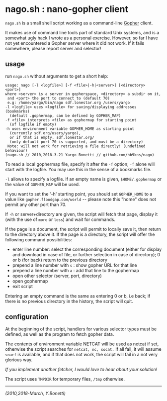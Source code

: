 # nago.sh : nano-gopher client

`nago.sh` is a small shell script working as a command-line [Gopher][] client.

It makes use of command line tools part of standard Unix systems,
and is a somewhat ugly hack I wrote as a personal exercise.  However,
so far I have not yet encountered a Gopher server where it did not
work. If it fails somewhere, please report server and selector!

## usage

run `nago.sh` without arguments to get a short help:

    usage: nago [-l <logfile>] [-f <file>|-h|<server>] [<directory> <port>]
    where <server> is a server in gopherspace, <directory> a subdir on it,
     and <port> the port to connect to (default 70)
     e.g: /home/yargo/bin/nago sdf.lonestar.org /users/yargo
    -l <logfile> uses <logfile> for saving/displaying addresses (bookmarks)
      (default .gophermap, can be defined by GOPHER_MAP)
    -f <file> interprets <file> as gophermap for starting point
      (of logfile if empty)
    -h uses environment variable GOPHER_HOME as starting point
      (currently sdf.org/users/yargo),
      or if that is empty, sdf.lonestar.org/
      (only default port 70 is supported, and must be a directory)
     Note: will not work for retrieving a file directly! (undefined behaviour)
    (nago.sh // 2010,2018-3-21 Yargo Bonetti // github.com/hb9kns/nago)

To read a local gophermap file, specify it after the `-f` option;
`-f` alone will start with the logfile.
You may use this in the sense of a bookmarks file.

`-l` allows to specify a logfile. If an empty name is given,
`$HOME/.gophermap` or the value of `GOPHER_MAP` will be used.

If you want to set the '-h' starting point, you should set `GOPHER_HOME` to
a value like `gopher.floodgap.com/world` -- please note this "home" does not
permit any other port than 70.

If `-h` or server+directory are given, the script will fetch that page,
display it (with the use of `more` or `less`) and wait for commands.

If the page is a document, the script will permit to locally save it,
then return to the directory above it. If the page is a directory, the
script will offer the following command possibilities:

- enter line number: select the corresponding document (either for
  display and download in case of file, or further selection in case
  of directory); 0 or b (for back) return to the previous directory
- prepend a line number with `s` : show gopher URL for that line
- prepend a line number with `a` : add that line to the gophermap
- open other selector (server, port, directory)
- open gophermap
- exit script

Entering an empty command is the same as entering 0 or b, i.e back;
if there is no previous directory in the history, the script will quit.

## configuration

At the beginning of the script, handlers for various selector types must
be defined, as well as the program to fetch gopher data.

The contents of environment variable NETCAT will be used as netcat
if set, otherwise the script searches for `netcat, nc, socat.` If
all fail, it will assume `snarf` is available, and if that does
not work, the script will fail in a not very glorious way.

*If you implement another fetcher, I would love to hear about your solution!*

The script uses `TMPDIR` for temporary files, `/tmp` otherwise.

---

_(2010,2018-March, Y.Bonetti)_

[Gopher]: https://en.wikipedia.org/wiki/Gopher_(protocol) "Gopher protocol"
